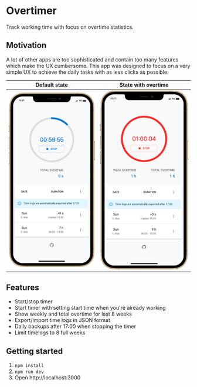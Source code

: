 # Overtimer

Track working time with focus on overtime statistics.

## Motivation

A lot of other apps are too sophisticated and contain too many features which make the UX cumbersome. This app was designed to focus on a very simple UX to achieve the daily tasks with as less clicks as possible.

| Default state | State with overtime |
|---|---|
| ![default](docs/overtimer-default.png) | ![overtime](docs/overtimer-overtime.png) |

## Features

* Start/stop timer
* Start timer with setting start time when you're already working 
* Show weekly and total overtime for last 8 weeks
* Export/import time logs in JSON format
* Daily backups after 17:00 when stopping the timer
* Limit timelogs to 8 full weeks

## Getting started

1. `npm install`
2. `npm run dev`
3. Open http://localhost:3000

